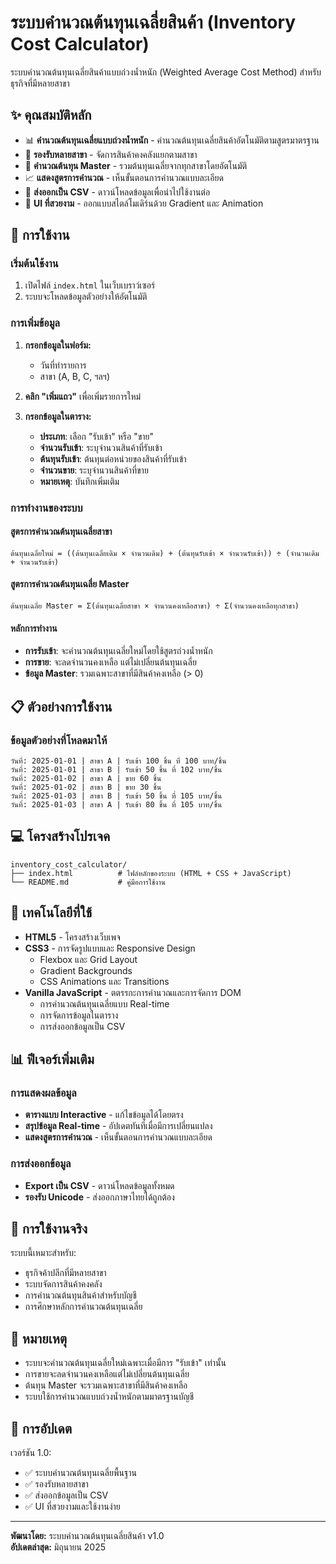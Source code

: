 # ระบบคำนวณต้นทุนเฉลี่ยสินค้า (Inventory Cost Calculator)

ระบบคำนวณต้นทุนเฉลี่ยสินค้าแบบถ่วงน้ำหนัก (Weighted Average Cost Method) สำหรับธุรกิจที่มีหลายสาขา

## ✨ คุณสมบัติหลัก

- 📊 **คำนวณต้นทุนเฉลี่ยแบบถ่วงน้ำหนัก** - คำนวณต้นทุนเฉลี่ยสินค้าอัตโนมัติตามสูตรมาตรฐาน
- 🏪 **รองรับหลายสาขา** - จัดการสินค้าคงคลังแยกตามสาขา
- 🧮 **คำนวณต้นทุน Master** - รวมต้นทุนเฉลี่ยจากทุกสาขาโดยอัตโนมัติ
- 📈 **แสดงสูตรการคำนวณ** - เห็นขั้นตอนการคำนวณแบบละเอียด
- 📄 **ส่งออกเป็น CSV** - ดาวน์โหลดข้อมูลเพื่อนำไปใช้งานต่อ
- 🎨 **UI ที่สวยงาม** - ออกแบบสไตล์โมเดิร์นด้วย Gradient และ Animation

## 🚀 การใช้งาน

### เริ่มต้นใช้งาน

1. เปิดไฟล์ `index.html` ในเว็บเบราว์เซอร์
2. ระบบจะโหลดข้อมูลตัวอย่างให้อัตโนมัติ

### การเพิ่มข้อมูล

1. **กรอกข้อมูลในฟอร์ม:**
   - วันที่ทำรายการ
   - สาขา (A, B, C, ฯลฯ)

2. **คลิก "เพิ่มแถว"** เพื่อเพิ่มรายการใหม่

3. **กรอกข้อมูลในตาราง:**
   - **ประเภท**: เลือก "รับเข้า" หรือ "ขาย"
   - **จำนวนรับเข้า**: ระบุจำนวนสินค้าที่รับเข้า
   - **ต้นทุนรับเข้า**: ต้นทุนต่อหน่วยของสินค้าที่รับเข้า
   - **จำนวนขาย**: ระบุจำนวนสินค้าที่ขาย
   - **หมายเหตุ**: บันทึกเพิ่มเติม

### การทำงานของระบบ

#### สูตรการคำนวณต้นทุนเฉลี่ยสาขา
```
ต้นทุนเฉลี่ยใหม่ = ((ต้นทุนเฉลี่ยเดิม × จำนวนเดิม) + (ต้นทุนรับเข้า × จำนวนรับเข้า)) ÷ (จำนวนเดิม + จำนวนรับเข้า)
```

#### สูตรการคำนวณต้นทุนเฉลี่ย Master
```
ต้นทุนเฉลี่ย Master = Σ(ต้นทุนเฉลี่ยสาขา × จำนวนคงเหลือสาขา) ÷ Σ(จำนวนคงเหลือทุกสาขา)
```

#### หลักการทำงาน
- **การรับเข้า**: จะคำนวณต้นทุนเฉลี่ยใหม่โดยใช้สูตรถ่วงน้ำหนัก
- **การขาย**: จะลดจำนวนคงเหลือ แต่ไม่เปลี่ยนต้นทุนเฉลี่ย
- **ข้อมูล Master**: รวมเฉพาะสาขาที่มีสินค้าคงเหลือ (> 0)

## 📋 ตัวอย่างการใช้งาน

### ข้อมูลตัวอย่างที่โหลดมาให้
```
วันที่: 2025-01-01 | สาขา A | รับเข้า 100 ชิ้น ที่ 100 บาท/ชิ้น
วันที่: 2025-01-01 | สาขา B | รับเข้า 50 ชิ้น ที่ 102 บาท/ชิ้น
วันที่: 2025-01-02 | สาขา A | ขาย 60 ชิ้น
วันที่: 2025-01-02 | สาขา B | ขาย 30 ชิ้น
วันที่: 2025-01-03 | สาขา B | รับเข้า 50 ชิ้น ที่ 105 บาท/ชิ้น
วันที่: 2025-01-03 | สาขา A | รับเข้า 80 ชิ้น ที่ 105 บาท/ชิ้น
```

## 💻 โครงสร้างโปรเจค

```
inventory_cost_calculator/
├── index.html          # ไฟล์หลักของระบบ (HTML + CSS + JavaScript)
└── README.md           # คู่มือการใช้งาน
```

## 🔧 เทคโนโลยีที่ใช้

- **HTML5** - โครงสร้างเว็บเพจ
- **CSS3** - การจัดรูปแบบและ Responsive Design
  - Flexbox และ Grid Layout
  - Gradient Backgrounds
  - CSS Animations และ Transitions
- **Vanilla JavaScript** - ตตรรกะการคำนวณและการจัดการ DOM
  - การคำนวณต้นทุนเฉลี่ยแบบ Real-time
  - การจัดการข้อมูลในตาราง
  - การส่งออกข้อมูลเป็น CSV

## 📊 ฟีเจอร์เพิ่มเติม

### การแสดงผลข้อมูล
- **ตารางแบบ Interactive** - แก้ไขข้อมูลได้โดยตรง
- **สรุปข้อมูล Real-time** - อัปเดตทันทีเมื่อมีการเปลี่ยนแปลง
- **แสดงสูตรการคำนวณ** - เห็นขั้นตอนการคำนวณแบบละเอียด

### การส่งออกข้อมูล
- **Export เป็น CSV** - ดาวน์โหลดข้อมูลทั้งหมด
- **รองรับ Unicode** - ส่งออกภาษาไทยได้ถูกต้อง

## 🎯 การใช้งานจริง

ระบบนี้เหมาะสำหรับ:
- ธุรกิจค้าปลีกที่มีหลายสาขา
- ระบบจัดการสินค้าคงคลัง
- การคำนวณต้นทุนสินค้าสำหรับบัญชี
- การศึกษาหลักการคำนวณต้นทุนเฉลี่ย

## 📝 หมายเหตุ

- ระบบจะคำนวณต้นทุนเฉลี่ยใหม่เฉพาะเมื่อมีการ "รับเข้า" เท่านั้น
- การขายจะลดจำนวนคงเหลือแต่ไม่เปลี่ยนต้นทุนเฉลี่ย
- ต้นทุน Master จะรวมเฉพาะสาขาที่มีสินค้าคงเหลือ
- ระบบใช้การคำนวณแบบถ่วงน้ำหนักตามมาตรฐานบัญชี

## 🔄 การอัปเดต

เวอร์ชัน 1.0:
- ✅ ระบบคำนวณต้นทุนเฉลี่ยพื้นฐาน
- ✅ รองรับหลายสาขา
- ✅ ส่งออกข้อมูลเป็น CSV
- ✅ UI ที่สวยงามและใช้งานง่าย

---

**พัฒนาโดย:** ระบบคำนวณต้นทุนเฉลี่ยสินค้า v1.0  
**อัปเดตล่าสุด:** มิถุนายน 2025
